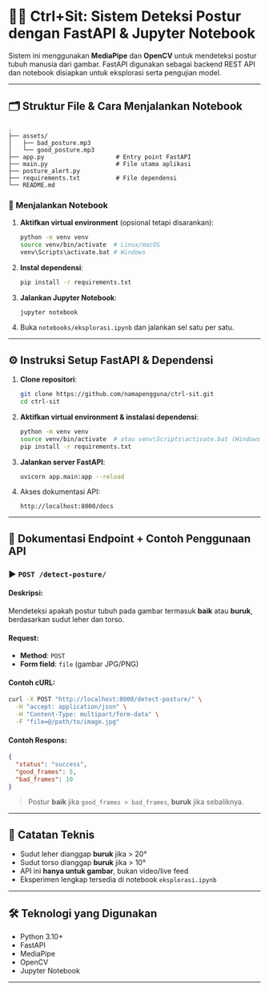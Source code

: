 # 🧍‍♂️ Ctrl+Sit: Sistem Deteksi Postur dengan FastAPI & Jupyter Notebook

Sistem ini menggunakan **MediaPipe** dan **OpenCV** untuk mendeteksi postur tubuh manusia dari gambar. FastAPI digunakan sebagai backend REST API dan notebook disiapkan untuk eksplorasi serta pengujian model.

---

## 🗂️ Struktur File & Cara Menjalankan Notebook

```
.
├── assets/                      
│   ├── bad_posture.mp3              
│   └── good_posture.mp3                          
├── app.py                    # Entry point FastAPI
├── main.py                   # File utama aplikasi
├── posture_alert.py
├── requirements.txt          # File dependensi     
└── README.md
```

### 📒 Menjalankan Notebook

1. **Aktifkan virtual environment** (opsional tetapi disarankan):
   ```bash
   python -m venv venv
   source venv/bin/activate  # Linux/macOS
   venv\Scripts\activate.bat # Windows
   ```

2. **Instal dependensi**:
   ```bash
   pip install -r requirements.txt
   ```

3. **Jalankan Jupyter Notebook**:
   ```bash
   jupyter notebook
   ```

4. Buka `notebooks/eksplorasi.ipynb` dan jalankan sel satu per satu.

---

## ⚙️ Instruksi Setup FastAPI & Dependensi

1. **Clone repositori**:
   ```bash
   git clone https://github.com/namapengguna/ctrl-sit.git
   cd ctrl-sit
   ```

2. **Aktifkan virtual environment & instalasi dependensi**:
   ```bash
   python -m venv venv
   source venv/bin/activate  # atau venv\Scripts\activate.bat (Windows)
   pip install -r requirements.txt
   ```

3. **Jalankan server FastAPI**:
   ```bash
   uvicorn app.main:app --reload
   ```

4. Akses dokumentasi API:
   ```
   http://localhost:8000/docs
   ```

---

## 📡 Dokumentasi Endpoint + Contoh Penggunaan API

### ▶️ `POST /detect-posture/`

#### Deskripsi:
Mendeteksi apakah postur tubuh pada gambar termasuk **baik** atau **buruk**, berdasarkan sudut leher dan torso.

#### Request:
- **Method**: `POST`
- **Form field**: `file` (gambar JPG/PNG)

#### Contoh cURL:
```bash
curl -X POST "http://localhost:8000/detect-posture/" \
  -H "accept: application/json" \
  -H "Content-Type: multipart/form-data" \
  -F "file=@/path/to/image.jpg"
```

#### Contoh Respons:
```json
{
  "status": "success",
  "good_frames": 5,
  "bad_frames": 10
}
```

> Postur **baik** jika `good_frames > bad_frames`, **buruk** jika sebaliknya.

---

## 📎 Catatan Teknis

- Sudut leher dianggap **buruk** jika > 20°
- Sudut torso dianggap **buruk** jika > 10°
- API ini **hanya untuk gambar**, bukan video/live feed
- Eksperimen lengkap tersedia di notebook `eksplorasi.ipynb`

---

## 🛠 Teknologi yang Digunakan

- Python 3.10+
- FastAPI
- MediaPipe
- OpenCV
- Jupyter Notebook

---

